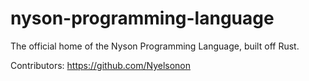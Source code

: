 # nyson-programming-language
The official home of the Nyson Programming Language, built off Rust.

Contributors:
https://github.com/Nyelsonon
